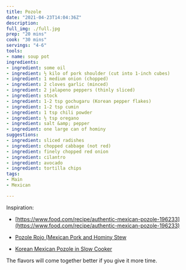 ```yaml
---
title: Pozole
date: "2021-04-23T14:04:36Z"
description:  
full_img: ./full.jpg
prep: "20 mins"
cook: "30 mins"
servings: "4-6"
tools:
- name: soup pot
ingredients:
- ingredient: some oil
- ingredient: ½ kilo of pork shoulder (cut into 1-inch cubes)
- ingredient: 1 medium onion (chopped)
- ingredient: 2 cloves garlic (minced)
- ingredient: 2 jalapeno peppers (thinly sliced)
- ingredient: stock
- ingredient: 1-2 tsp gochugaru (Korean pepper flakes)
- ingredient: 1-2 tsp cumin
- ingredient: 1 tsp chili powder
- ingredient: ½ tsp oregano
- ingredient: salt &amp; pepper
- ingredient: one large can of hominy
suggestions:
- ingredient: sliced radishes
- ingredient: chopped cabbage (not red)
- ingredient: finely chopped red onion
- ingredient: cilantro
- ingredient: avocado
- ingredient: tortilla chips
tags:
- Main
- Mexican

---
```


Inspiration:

* [https://www.food.com/recipe/authentic-mexican-pozole-196233](https://www.food.com/recipe/authentic-mexican-pozole-196233)

* [Pozole Rojo (Mexican Pork and Hominy Stew](https://www.simplyrecipes.com/recipes/posole_rojo/)

* [Korean Mexican Pozole in Slow Cooker](https://www.sohn-mat.com/post/korean-mexican-pozole-in-slow-cooker)

The flavors will come together better if you give it more time.